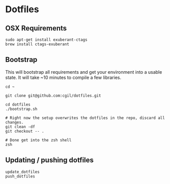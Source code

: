 Dotfiles
========

OSX Requirements
----------------

```
sudo apt-get install exuberant-ctags
brew install ctags-exuberant
```


Bootstrap
----------
This will bootstrap all requirements and get your environment into a usable state.
It will take ~10 minutes to compile a few libraries.

```
cd ~

git clone git@github.com:cgil/dotfiles.git

cd dotfiles
./bootstrap.sh

# Right now the setup overwrites the dotfiles in the repo, discard all changes.
git clean -df
git checkout -- .

# Done get into the zsh shell
zsh

```

Updating / pushing dotfiles
----------------------------

```
update_dotfiles
push_dotfiles
```
